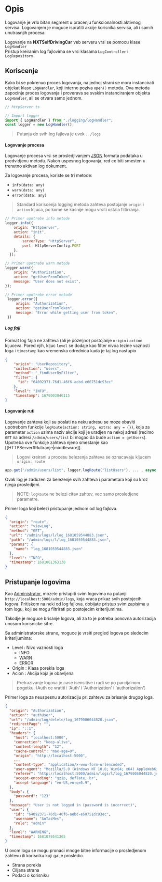 # Opis

Logovanje je vrlo bitan segment u pracenju funkcionalnosti aktivnog servisa. Logovanjem je moguce ispratiti akcije korisnika servisa, ali i samih unutrasnjih procesa.

Logovanje na **NXTSelfDrivingCar** veb serveru vrsi se pomocu klase `LogHandler`  
Pristup kreiranim log fajlovima se vrsi klasama `LogController` i `LogRepository`

## Koriscenje

Kako bi se pokrenuo proces logovanja, na jednoj strani se mora instancirati objekat klase `LogHandler`, koji interno poziva `open()` metodu. Ova metoda zapocinje proces logovanja i proverava se svakim instanciranjem objekta `LogHandler`, ali se otvara samo jednom.

```js
// httpServer.ts

// Import logger
import { LogHandler } from "./logging/logHandler";
const logger = new LogHandler();
```

> Putanja do svih log fajlova je uvek `../logs`

#### Logovanje procesa

Logovanje procesa vrsi se prosledjivanjem <u>JSON</u> formata podataka u predvidjenu metodu. 
Nakon uspesnog logovanja, red ce biti smesten u trenutno aktivan log dokument.

Za logovanje procesa, koriste se tri metode:
- `info(data: any)`
- `warn(data: any)`
- `error(data: any)`

> Standard koriscenja logging metoda zahteva postojanje `origin` i `action` kljuca, po kome se kasnije mogu vrsiti ostala filtirranja.

```js
// Primer upotrebe info metode
logger.info({
	origin: "HttpServer",
	action: "init",
	details: { 
		serverType: "HttpServer", 
		port: HttpServerConfig.PORT 
	},
  });

// Primer upotrebe warn metode
logger.warn({
	origin: "Authorization", 
	action: "getUserFromToken", 
	message: "User does not exist", 
});

// Primer upotrebe error metode
 logger.error({
	 origin: "Authorization", 
	 action: "getUserFromToken", 
	 message: "Error while getting user from token", 
 })
```

##### Log fajl

Format log fajla ne zahteva (ali je pozeljno) postojanje `origin` i `action` kljuceva. 
Pored njih, kljuc `level` se dodaje kao filter nivoa tezine vaznosti loga i `timestamp` kao vremenska odrednica kada je taj log nastupio

```json
{
    "origin": "UserRepository",
    "collection": "users",
    "method": "_findUserByFilter",
    "filter": {
      "id": "64092371-76d1-46f6-aebd-e60751dc93ec"
    },
    "level": "INFO",
    "timestamp": 1679003046115
}
```

#### Logovanje ruti

Logovanje zahteva koji su poslati na neku adresu se moze obaviti upotrebom funkcije `logRoute(action: string, extra: any = {})`, koja za parametar `action` uzima naziv akcije koji je uradjen na nekoj adresi (recimo `GET` na adresi `/admin/users/list` bi mogao da bude `action = getUsers`). 
Upotreba ove funkcije zahteva njeno smestanje kao [[HTTPServer#Rutiranje|middleware]].

> Logovi kreirani u procesu belezenja zahteva se oznacavaju kljucem `origin: route`

```js
app.get("/admin/users/list", logger.logRoute("listUsers"), ... , async (req: Request, res: Response) => { ... }
```

Ovak log je zaduzen za belezenje svih zahteva i parametara koji su kroz njega prosledjeni. 

> NOTE: `logRoute` ne belezi citav zahtev, vec samo prosledjene parametre. 

Primer loga koji belezi pristupanje jednom od log fajlova.

```json
{
  "origin": "route",
  "action": "viewLog",
  "method": "GET",
  "url": "/admin/logs/l/log_1681059544883.json",
  "path": "/admin/logs/l/log_1681059544883.json",
  "params": {
    "name": "log_1681059544883.json"
  },
  "level": "INFO",
  "timestamp": 1681061363130
}
```

## Pristupanje logovima

Kao <u>Administrator</u>, mozete pristupiti svim logovima na putanji `http://localhost:5000/admin/logs`, koja vraca prikaz svih postojecih logova. Pritiskom na neki od log fajlova, dobijate pristup svim zapisima u tom logu, koji se mogu filtrirati po postojecim kriterijumima.

Takodje je moguce brisanje logova, ali za to je potreba ponovna autorizacija unosom korisnicke sifre.

Sa administratorske strane, moguce je vrsiti pregled logova po sledecim kriterijumima:
- Level : Nivo vaznosti loga
	- INFO
	- WARN
	- ERROR
- Origin : Klasa porekla loga
- Acion : Akcija koja je obavljena 

> Pretrazivanje logova je case isensitive i radi se po parcijalnom pogotku. (Auth ce vratiti i 'Auth' i 'Authorization' i 'authorization')

Primer loga za neuspesnu autorizaciju pri zahtevu za brisanje drugog loga. 

```json
{
  "origin": "Authorization",
  "action": "authUser",
  "url": "/admin/log/delete/log_1679006044820.json",
  "redirectPage": "",
  "ip": "::1",
  "headers": {
    "host": "localhost:5000",
    "connection": "keep-alive",
    "content-length": "12",
    "cache-control": "max-age=0",
    "origin": "http://localhost:5000",
	...
	"content-type": "application/x-www-form-urlencoded",
	"user-agent": "Mozilla/5.0 (Windows NT 10.0; Win64; x64) AppleWebKit/537.36 (KHTML, like Gecko) Chrome/112.0.0.0 Safari/537.36 Edg/112.0.1722.34",
    "referer": "http://localhost:5000/admin/logs/l/log_1679006044820.json",
    "accept-encoding": "gzip, deflate, br",
    "accept-language": "en-US,en;q=0.9",
  },
  "body": {
    "password": "123"
  },
  "message": "User is not logged in (password is incorrect)",
  "user": {
    "id": "64092371-76d1-46f6-aebd-e60751dc93ec",
    "username": "AnTasMes",
    "role": "admin"
  },
  "level": "WARNING",
  "timestamp": 1681079541305
}
```

U ovom logu se mogu pronaci mnoge bitne informacije o prosledjenom zahtevu ili korisniku koji ga je prosledio.
- Strana porekla
- Ciljana strana
- Podaci o korisniku